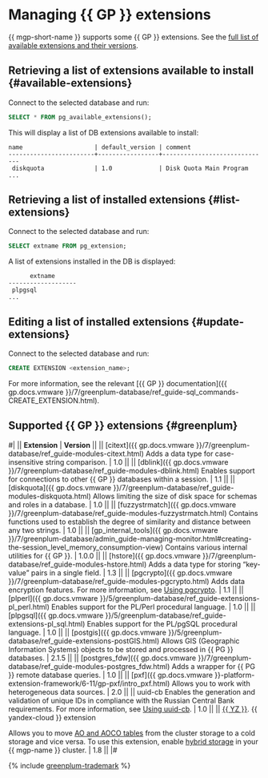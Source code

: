 # Managing {{ GP }} extensions

{{ mgp-short-name }} supports some {{ GP }} extensions. See the [full list of available extensions and their versions](#greenplum).

## Retrieving a list of extensions available to install {#available-extensions}

Connect to the selected database and run:

```sql
SELECT * FROM pg_available_extensions();
```

This will display a list of DB extensions available to install:

```text
name                    | default_version | comment                            
------------------------+-----------------+------------------------------
 diskquota              | 1.0             | Disk Quota Main Program
...
```

## Retrieving a list of installed extensions {#list-extensions}

Connect to the selected database and run:

```sql
SELECT extname FROM pg_extension;
```

A list of extensions installed in the DB is displayed:

```text
      extname
-------------------
 plpgsql
...
```

## Editing a list of installed extensions {#update-extensions}

Connect to the selected database and run:

```sql
CREATE EXTENSION <extension_name>;
```

For more information, see the relevant [{{ GP }} documentation]({{ gp.docs.vmware }}/7/greenplum-database/ref_guide-sql_commands-CREATE_EXTENSION.html).

## Supported {{ GP }} extensions {#greenplum}

#|
|| **Extension** | **Version** ||
|| [citext]({{ gp.docs.vmware }}/7/greenplum-database/ref_guide-modules-citext.html)
Adds a data type for case-insensitive string comparison.
| 1.0 ||
|| [dblink]({{ gp.docs.vmware }}/7/greenplum-database/ref_guide-modules-dblink.html)
Enables support for connections to other {{ GP }} databases within a session.
| 1.1  ||
|| [diskquota]({{ gp.docs.vmware }}/7/greenplum-database/ref_guide-modules-diskquota.html)
Allows limiting the size of disk space for schemas and roles in a database.
| 1.0 ||
|| [fuzzystrmatch]({{ gp.docs.vmware }}/7/greenplum-database/ref_guide-modules-fuzzystrmatch.html)
Contains functions used to establish the degree of similarity and distance between any two strings.
| 1.0 ||
|| [gp_internal_tools]({{ gp.docs.vmware }}/7/greenplum-database/admin_guide-managing-monitor.html#creating-the-session_level_memory_consumption-view)
Contains various internal utilities for {{ GP }}.
| 1.0.0 ||
|| [hstore]({{ gp.docs.vmware }}/7/greenplum-database/ref_guide-modules-hstore.html)
Adds a data type for storing <q>key-value</q> pairs in a single field.
| 1.3 ||
|| [pgcrypto]({{ gp.docs.vmware }}/7/greenplum-database/ref_guide-modules-pgcrypto.html)
Adds data encryption features. For more information, see [Using pgcrypto](./pgcrypto.md).
| 1.1 ||
|| [plperl]({{ gp.docs.vmware }}/5/greenplum-database/ref_guide-extensions-pl_perl.html)
Enables support for the PL/Perl procedural language.
| 1.0 ||
|| [plpgsql]({{ gp.docs.vmware }}/5/greenplum-database/ref_guide-extensions-pl_sql.html)
Enables support for the PL/pgSQL procedural language.
| 1.0 ||
|| [postgis]({{ gp.docs.vmware }}/5/greenplum-database/ref_guide-extensions-postGIS.html)
Allows GIS (Geographic Information Systems) objects to be stored and processed in {{ PG }} databases.
| 2.1.5 ||
|| [postgres_fdw]({{ gp.docs.vmware }}/7/greenplum-database/ref_guide-modules-postgres_fdw.html)
Adds a wrapper for {{ PG }} remote database queries.
| 1.0 ||
|| [pxf]({{ gp.docs.vmware }}-platform-extension-framework/6-11/gp-pxf/intro_pxf.html)
Allows you to work with heterogeneous data sources.
| 2.0 ||
|| uuid-cb
Enables the generation and validation of unique IDs in compliance with the Russian Central Bank requirements. For more information, see [Using uuid-cb](./uuid-cb.md).
| 1.0 ||
|| [{{ YZ }}](./yezzey.md). {{ yandex-cloud }} extension

Allows you to move [AO and AOCO tables](../../concepts/tables.md) from the cluster storage to a cold storage and vice versa. To use this extension, enable [hybrid storage](../../concepts/hybrid-storage.md) in your {{ mgp-name }} cluster.
| 1.8 ||
|#

{% include [greenplum-trademark](../../../_includes/mdb/mgp/trademark.md) %}
